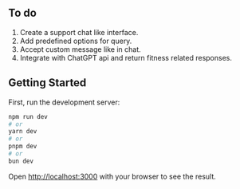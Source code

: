 ## To do

1. Create a support chat like interface.
2. Add predefined options for query.
3. Accept custom message like in chat.
4. Integrate with ChatGPT api and return fitness related responses.

## Getting Started

First, run the development server:

```bash
npm run dev
# or
yarn dev
# or
pnpm dev
# or
bun dev
```

Open [http://localhost:3000](http://localhost:3000) with your browser to see the result.
